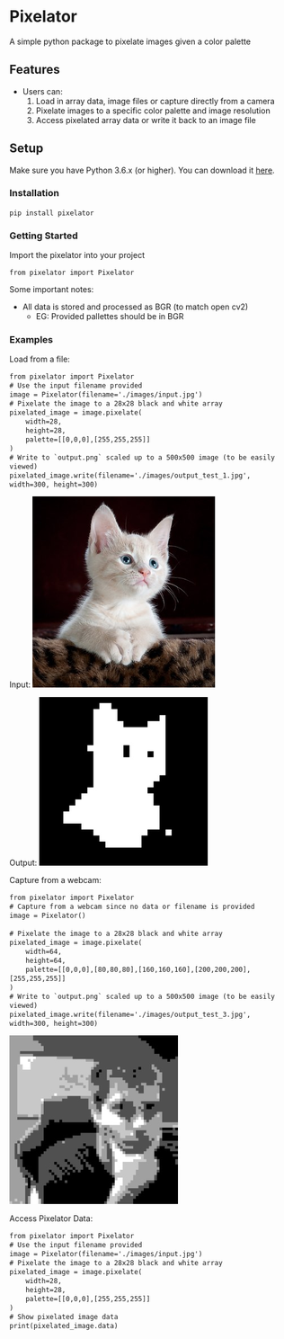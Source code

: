 Pixelator
==========
A simple python package to pixelate images given a color palette

Features
--------

- Users can:
  1. Load in array data, image files or capture directly from a camera
  2. Pixelate images to a specific color palette and image resolution
  3. Access pixelated array data or write it back to an image file

Setup
----------

Make sure you have Python 3.6.x (or higher). You can download it [here](https://www.python.org/downloads/).

### Installation

```
pip install pixelator
```

### Getting Started
Import the pixelator into your project
```
from pixelator import Pixelator
```

Some important notes:
- All data is stored and processed as BGR (to match open cv2)
  - EG: Provided pallettes should be in BGR

### Examples

Load from a file:
```
from pixelator import Pixelator
# Use the input filename provided
image = Pixelator(filename='./images/input.jpg')
# Pixelate the image to a 28x28 black and white array
pixelated_image = image.pixelate(
    width=28,
    height=28,
    palette=[[0,0,0],[255,255,255]]
)
# Write to `output.png` scaled up to a 500x500 image (to be easily viewed)
pixelated_image.write(filename='./images/output_test_1.jpg', width=300, height=300)
```
Input:
![](images/input.jpg)

Output:
![](images/output_test_1.jpg)

Capture from a webcam:
```
from pixelator import Pixelator
# Capture from a webcam since no data or filename is provided
image = Pixelator()

# Pixelate the image to a 28x28 black and white array
pixelated_image = image.pixelate(
    width=64,
    height=64,
    palette=[[0,0,0],[80,80,80],[160,160,160],[200,200,200],[255,255,255]]
)
# Write to `output.png` scaled up to a 500x500 image (to be easily viewed)
pixelated_image.write(filename='./images/output_test_3.jpg', width=300, height=300)
```
![](images/output_test_3.jpg)

Access Pixelator Data:
```
from pixelator import Pixelator
# Use the input filename provided
image = Pixelator(filename='./images/input.jpg')
# Pixelate the image to a 28x28 black and white array
pixelated_image = image.pixelate(
    width=28,
    height=28,
    palette=[[0,0,0],[255,255,255]]
)
# Show pixelated image data
print(pixelated_image.data)
```

